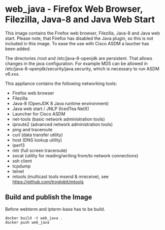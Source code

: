 # web_java - Firefox Web Browser, Filezilla, Java-8 and Java Web Start

This image contains the Firefox web browser, Filezilla, Java-8 and
Java web start. Please note, that Firefox has disabled
the Java plugin, so this is not included in this image.
To ease the use with Cisco ASDM a laucher has been added.

The directories /root and /etc/java-8-openjdk are persistent.
That allows changes in the java configuration. For example
MD5 can be allowed in /etc/java-8-openjdk/security/java.security,
which is necessary to run ASDM v6.xxx.

This appliance contains the following networking tools:

- Firefox web browser
- Filezilla
- Java-8 (OpenJDK 8 Java runtime environment)
- Java web start / JNLP (IcedTea NetX)
- Launcher for Cisco ASDM
- net-tools (basic network administration tools)
- iproute2 (advanced network administration tools)
- ping and traceroute
- curl (data transfer utility)
- host (DNS lookup utility)
- iperf3
- mtr (full screen traceroute)
- socat (utility for reading/writing from/to network connections)
- ssh client
- tcpdump
- telnet
- mtools (multicast tools msend & mreceive),
  see https://github.com/troglobit/mtools

## Build and publish the Image

Before webterm and ipterm-base has to be build.

```
docker build -t web_java .
docker push web_java
```
